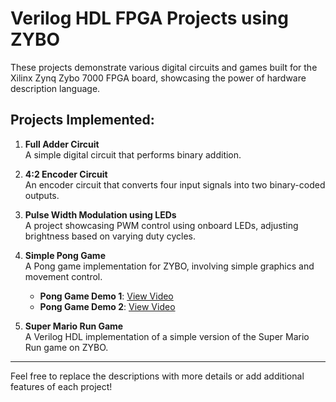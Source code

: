 # Verilog HDL FPGA Projects using ZYBO
These projects demonstrate various digital circuits and games built for the Xilinx Zynq Zybo 7000 FPGA board, showcasing the power of hardware description language.

## Projects Implemented:

1. **Full Adder Circuit**  
   A simple digital circuit that performs binary addition.

2. **4:2 Encoder Circuit**  
   An encoder circuit that converts four input signals into two binary-coded outputs.

3. **Pulse Width Modulation using LEDs**  
   A project showcasing PWM control using onboard LEDs, adjusting brightness based on varying duty cycles.

4. **Simple Pong Game**  
   A Pong game implementation for ZYBO, involving simple graphics and movement control.  
   - **Pong Game Demo 1**: [View Video](https://drive.google.com/file/d/1IwARl4mEfJFrEL5ppJEGToi3YBPc7BbW/view?usp=drive_link)  
   - **Pong Game Demo 2**: [View Video](https://drive.google.com/file/d/1f1oyqdbIbVgMd9fstU5qquZ9IYSSBWc5/view?usp=drive_link)

5. **Super Mario Run Game**  
   A Verilog HDL implementation of a simple version of the Super Mario Run game on ZYBO.

---

Feel free to replace the descriptions with more details or add additional features of each project!
